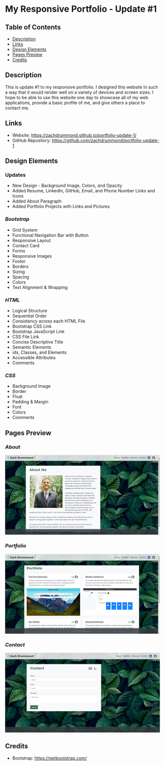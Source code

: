 # My Responsive Portfolio - Update #1

## Table of Contents
* [Description](#Description)
* [Links](#Links)
* [Design Elements](#Design-Elements)
* [Pages Preview](#Pages-Preview)
* [Credits](#Credits)

## Description
This is update #1 to my responsive portfolio. I designed this website in such a way that it would render well on a variety of devices and screen sizes. I hope to be able to use this website one day to showcase all of my web applications, provide a basic profile of me, and give others a place to contact me.

## Links
* Website: https://zachdrummond.github.io/portfolio-update-1/
* GitHub Repository: https://github.com/zachdrummond/portfolio-update-1

## Design Elements

### Updates
* New Design - Background Image, Colors, and Opacity
* Added Resume, LinkedIn, GitHub, Email, and Phone Number Links and Icons
* Added About Paragraph
* Added Portfolio Projects with Links and Pictures

### *Bootstrap*
* Grid System
* Functional Navigation Bar with Button
* Responsive Layout
* Contact Card
* Forms
* Responsive Images
* Footer
* Borders
* Sizing
* Spacing
* Colors
* Text Alignment & Wrapping

### *HTML*
* Logical Structure
* Sequential Order
* Consistency across each HTML File
* Bootstrap CSS Link
* Bootstrap JavaScript Link
* CSS File Link
* Concise Descriptive Title
* Semantic Elements
* ids, Classes, and Elements
* Accessible Attributes
* Comments

### *CSS*
* Background Image
* Border
* Float
* Padding & Margin
* Font
* Colors
* Comments

## Pages Preview
### *About*
![Screenshot](images/portfolio-About.png)

### *Portfolio*
![Screenshot](images/portfolio-Portfolio.png)

### *Contact*
![Screenshot](images/portfolio-Contact.png)

## Credits
* Bootstrap: https://getbootstrap.com/